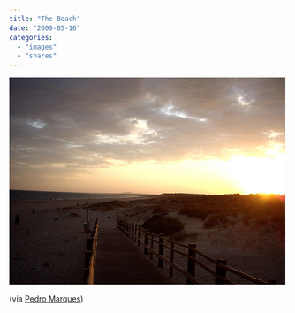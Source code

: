 ```yaml
---
title: "The Beach"
date: "2009-05-16"
categories: 
  - "images"
  - "shares"
---
```


![](images/4wnP83SaFnjv18qtLpXy8ML8o1_500.jpg)

(via [Pedro Marques](http://flickr.com/photos/pedromarques))
